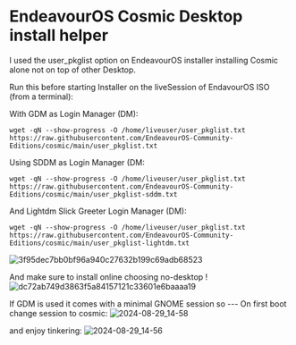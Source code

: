 # **EndeavourOS Cosmic Desktop install helper**

I used the user_pkglist option on EndeavourOS installer installing Cosmic alone not on top of other Desktop.

Run this before starting Installer on the liveSession of EndavourOS ISO (from a terminal):


With GDM as Login Manager (DM):

```
wget -qN --show-progress -O /home/liveuser/user_pkglist.txt https://raw.githubusercontent.com/EndeavourOS-Community-Editions/cosmic/main/user_pkglist.txt
```

Using SDDM as Login Manager (DM:

```
wget -qN --show-progress -O /home/liveuser/user_pkglist.txt https://raw.githubusercontent.com/EndeavourOS-Community-Editions/cosmic/main/user_pkglist-sddm.txt
```

And Lightdm Slick Greeter Login Manager (DM):

```
wget -qN --show-progress -O /home/liveuser/user_pkglist.txt https://raw.githubusercontent.com/EndeavourOS-Community-Editions/cosmic/main/user_pkglist-lightdm.txt
```

![3f95dec7bb0bf96a940c27632b199c69adb68523](https://github.com/user-attachments/assets/4d927a9a-01d1-4964-8d46-192563e2412a)


And make sure to install online choosing no-desktop ! 
![dc72ab749d3863f5a84157121c33601e6baaaa19](https://github.com/user-attachments/assets/7a0ba1de-dfde-4309-ad27-33a6977fe806)

If GDM is used it comes with a minimal GNOME session so --- 
On first boot change session to cosmic:
![2024-08-29_14-58](https://github.com/user-attachments/assets/5535cc8a-ed34-43c4-8292-45f63d44aca5)

and enjoy tinkering:
![2024-08-29_14-56](https://github.com/user-attachments/assets/84773cc4-f945-4069-b4c8-454098a9dace)
